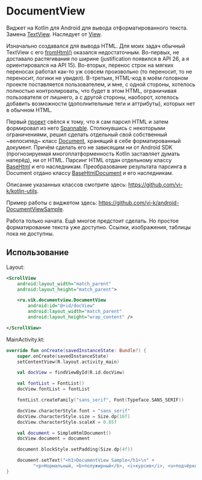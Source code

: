 # DocumentView

Виджет на Kotlin для Android для вывода отформатированного текста. Замена [TextView](https://developer.android.com/reference/android/widget/TextView). Наследует от [View](https://developer.android.com/reference/android/view/View).

Изначально создавался для вывода HTML. Для моих задач обычный TextView с его [fromHtml()](https://developer.android.com/reference/android/text/Html.html#fromHtml(java.lang.String,%20int)) оказался недостаточным. Во-первых, не доставало растягивания по ширине (justification появился в API 26, а я ориентировался на API 15). Во-вторых, перенос строк на мягких переносах работал как-то уж совсем произвольно (то переносит, то не переносит, логики не увидел). В-третьих, HTML-код в моём головном проекте поставляется пользователем, и мне, с одной стороны, хотелось полностью контролировать, что будет в этом HTML, ограничивая пользователя от лишнего, а с другой стороны, наоборот, хотелось добавить возможности (дополнительные теги и аттрибуты), которых нет в обычном HTML.

Первый [проект](https://github.com/vi-k/android-html2spannable) свёлся к тому, что я сам парсил HTML и затем формировал из него [Spannable](https://developer.android.com/reference/android/text/SpannableStringBuilder). Столкнувшись с некоторыми ограничениями, решил сделать отдельный свой собственный ~велосипед~ класс [Document](https://github.com/vi-k/kotlin-utils/tree/master/src/main/java/ru/vik/utils/document), хранящий в себе форматированный документ. Причём сделать его не зависящим ни от Android SDK (прогнозируемая многоплатформенность Kotlin заставляет думать наперёд), ни от HTML. Парсинг HTML отдан отдельному классу [BaseHtml](https://github.com/vi-k/kotlin-utils/tree/master/src/main/java/ru/vik/utils/html) и его наследникам. Преобразование результата парсинга в Document отдано классу [BaseHtmlDocument](https://github.com/vi-k/kotlin-utils/tree/master/src/main/java/ru/vik/utils/htmldocument) и его наследникам.

Описание указанных классов смотрите здесь: <https://github.com/vi-k/kotlin-utils>.

Пример работы с виджетом здесь: <https://github.com/vi-k/android-DocumentViewSample>.

Работа только начата. Ещё многое предстоит сделать. Но простое форматирование текста уже доступно. Ссылки, изображения, таблицы пока не доступны.

## Использование

Layout:
```xml
<ScrollView
    android:layout_width="match_parent"
    android:layout_height="match_parent">

    <ru.vik.documentview.DocumentView
        android:id="@+id/docView"
        android:layout_width="match_parent"
        android:layout_height="wrap_content" />

</ScrollView>
```

MainActivity.kt:
```kotlin
override fun onCreate(savedInstanceState: Bundle?) {
    super.onCreate(savedInstanceState)
    setContentView(R.layout.activity_main)

    val docView = findViewById(R.id.docView)

    val fontList = FontList()
    docView.fontList = fontList

    fontList.createFamily("sans_serif", Font(Typeface.SANS_SERIF))

    docView.characterStyle.font = "sans_serif"
    docView.characterStyle.size = Size.dp(16f)
    docView.characterStyle.scaleX = 0.85f

    val document = SimpleHtmlDocument()
    docView.document = document

    document.blockStyle.setPadding(Size.dp(4f))

    document.setText("<h1>DocumentView Sample</h1>\n" +
          "<p>Нормальный, <b>полужирный</b>, <i>курсив</i>, <u>подчёркнутый</u>, <s>зачёркнутый</s>.</p>")
}
```

